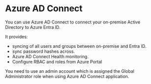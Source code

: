 # Azure AD Connect

You can use Azure AD Connect to connect your on-premise Active Directory to Azure Entra ID.

It provides:
- syncing of all users and groups between on-premise and Entra ID.
- sync password hashes across.
- Azure AD Connect Health monitoring.
- Configure RBAC and roles from Azure Portal

You need to use an admin account which is assigned the Global Administrator role when using Azure AD Connect application.